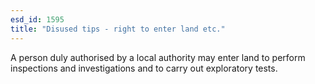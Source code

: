 ```yaml
---
esd_id: 1595
title: "Disused tips - right to enter land etc."
---
```


A person duly authorised by a local authority may enter land to perform inspections and investigations and to carry out exploratory tests.

